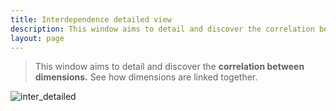 ```yaml
---
title: Interdependence detailed view
description: This window aims to detail and discover the correlation between dimensions. See how dimensions are linked together.
layout: page
---
```


> This window aims to detail and discover the **correlation between dimensions.** See how dimensions are linked together.

![inter_detailed]({{site.url}}/{{site.baseurl}}/core_app/old/pivot/web_application/dashboard/images/inter_detailed.png)
